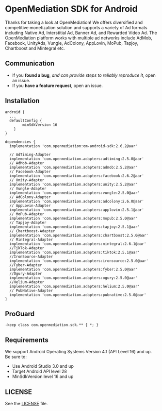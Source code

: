 ﻿# OpenMediation SDK for Android
Thanks for taking a look at OpenMediation! We offers diversified and competitive monetization solution and supports a variety of Ad formats including Native Ad, Interstitial Ad, Banner Ad, and Rewarded Video Ad. The OpenMediation platform works with multiple ad networks include AdMob, Facebook, UnityAds, Vungle, AdColony, AppLovin, MoPub, Tapjoy, Chartboost and Mintegral etc.

## Communication

- If you **found a bug**, _and can provide steps to reliably reproduce it_, open an issue.
- If you **have a feature request**, open an issue.

## Installation

```
android {
  ...
  defaultConfig {
        minSdkVersion 16
    }
}

dependencies {
  implementation 'com.openmediation:om-android-sdk:2.6.2@aar'

  // AdTiming-Adapter
  implementation 'com.openmediation.adapters:adtiming:2.5.0@aar'
  // AdMob-Adapter
  implementation 'com.openmediation.adapters:admob:2.5.2@aar'
  // Facebook-Adapter
  implementation 'com.openmediation.adapters:facebook:2.6.2@aar'
  // Unity-Adapter
  implementation 'com.openmediation.adapters:unity:2.5.2@aar'
  // Vungle-Adapter
  implementation 'com.openmediation.adapters:vungle:2.5.0@aar'
  // AdColony-Adapter
  implementation 'com.openmediation.adapters:adcolony:2.6.0@aar'
  // AppLovin-Adapter
  implementation 'com.openmediation.adapters:applovin:2.5.1@aar'
  // MoPub-Adapter
  implementation 'com.openmediation.adapters:mopub:2.5.0@aar'
  // Tapjoy-Adapter
  implementation 'com.openmediation.adapters:tapjoy:2.5.1@aar'
  // Chartboost-Adapter
  implementation 'com.openmediation.adapters:chartboost:2.5.0@aar'
  // Mintegral-Adapter
  implementation 'com.openmediation.adapters:mintegral:2.6.1@aar'
  //TikTok-Adapter
  implementation 'com.openmediation.adapters:tiktok:2.5.1@aar'
  //IronSource-Adapter
  implementation 'com.openmediation.adapters:ironsource:2.5.0@aar'
  //Fyber-Adapter
  implementation 'com.openmediation.adapters:fyber:2.5.0@aar'
  //Ogury-Adapter
  implementation 'com.openmediation.adapters:ogury:2.5.0@aar'
  //Helium-Adapter
  implementation 'com.openmediation.adapters:helium:2.5.0@aar'
  // PubNative-Adapter
  implementation 'com.openmediation.adapters:pubnative:2.5.0@aar'
}
```

## ProGuard
```
-keep class com.openmediation.sdk.** { *; }
```

## Requirements
We support Android Operating Systems Version 4.1 (API Level 16) and up. Be sure to:

- Use Android Studio 3.0 and up
- Target Android API level 28
- MinSdkVersion level 16 and up

## LICENSE
See the [LICENSE](LICENSE) file.


